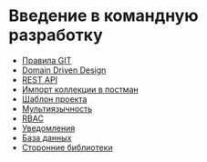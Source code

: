 Введение в командную разработку
===

* [Правила GIT](misc-git.md)
* [Domain Driven Design](https://github.com/yii2rails/yii2-domain/blob/master/guide/ru/README.md)
* [REST API](https://github.com/phpbundle/rest/blob/master/guide/ru/README.md)
* [Импорт коллекции в постман](https://github.com/yii2tool/yii2-restclient/blob/master/guide/ru/api-postman.md)
* [Шаблон проекта](https://github.com/yii2bundle/yii2-application-template/blob/master/guide/ru/README.md)
* [Мультиязычность](https://github.com/yii2bundle/yii2-lang/blob/master/guide/ru/README.md)
* [RBAC](https://github.com/yii2bundle/yii2-rbac/blob/master/guide/ru/README.md)
* [Уведомления](https://github.com/yii2bundle/yii2-notify/blob/master/guide/ru/README.md)
* [База данных](https://github.com/yii2bundle/yii2-db/blob/master/guide/ru/README.md)
* [Сторонние библиотеки](https://github.com/yii2tool/yii2-vendor/blob/master/guide/ru/README.md)